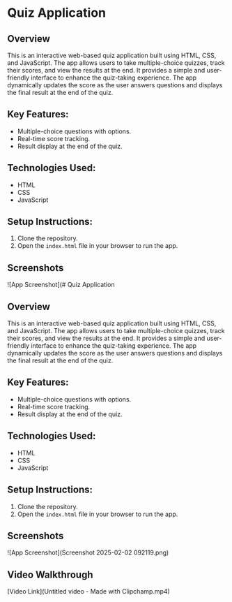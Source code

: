 # Quiz Application

## Overview
This is an interactive web-based quiz application built using HTML, CSS, and JavaScript. The app allows users to take multiple-choice quizzes, track their scores, and view the results at the end. It provides a simple and user-friendly interface to enhance the quiz-taking experience. The app dynamically updates the score as the user answers questions and displays the final result at the end of the quiz.

## Key Features:
- Multiple-choice questions with options.
- Real-time score tracking.
- Result display at the end of the quiz.

## Technologies Used:
- HTML
- CSS
- JavaScript

## Setup Instructions:
1. Clone the repository.
2. Open the `index.html` file in your browser to run the app.

## Screenshots
![App Screenshot](# Quiz Application

## Overview
This is an interactive web-based quiz application built using HTML, CSS, and JavaScript. The app allows users to take multiple-choice quizzes, track their scores, and view the results at the end. It provides a simple and user-friendly interface to enhance the quiz-taking experience. The app dynamically updates the score as the user answers questions and displays the final result at the end of the quiz.

## Key Features:
- Multiple-choice questions with options.
- Real-time score tracking.
- Result display at the end of the quiz.

## Technologies Used:
- HTML
- CSS
- JavaScript

## Setup Instructions:
1. Clone the repository.
2. Open the `index.html` file in your browser to run the app.

## Screenshots
![App Screenshot](Screenshot 2025-02-02 092119.png)


## Video Walkthrough
[Video Link](Untitled video - Made with Clipchamp.mp4)
